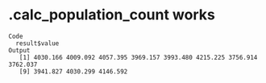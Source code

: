 # .calc_population_count works

    Code
      result$value
    Output
       [1] 4030.166 4009.092 4057.395 3969.157 3993.480 4215.225 3756.914 3762.037
       [9] 3941.827 4030.299 4146.592

